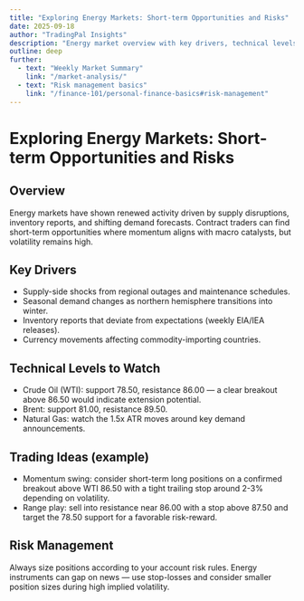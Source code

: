 ```yaml
---
title: "Exploring Energy Markets: Short-term Opportunities and Risks"
date: 2025-09-18
author: "TradingPal Insights"
description: "Energy market overview with key drivers, technical levels, and risk considerations for contract traders."
outline: deep
further:
  - text: "Weekly Market Summary"
    link: "/market-analysis/"
  - text: "Risk management basics"
    link: "/finance-101/personal-finance-basics#risk-management"
---
```


# Exploring Energy Markets: Short-term Opportunities and Risks

## Overview

Energy markets have shown renewed activity driven by supply disruptions, inventory reports, and shifting demand forecasts. Contract traders can find short-term opportunities where momentum aligns with macro catalysts, but volatility remains high.

## Key Drivers

- Supply-side shocks from regional outages and maintenance schedules.
- Seasonal demand changes as northern hemisphere transitions into winter.
- Inventory reports that deviate from expectations (weekly EIA/IEA releases).
- Currency movements affecting commodity-importing countries.

## Technical Levels to Watch

- Crude Oil (WTI): support 78.50, resistance 86.00 — a clear breakout above 86.50 would indicate extension potential.
- Brent: support 81.00, resistance 89.50.
- Natural Gas: watch the 1.5x ATR moves around key demand announcements.

## Trading Ideas (example)

- Momentum swing: consider short-term long positions on a confirmed breakout above WTI 86.50 with a tight trailing stop around 2-3% depending on volatility.
- Range play: sell into resistance near 86.00 with a stop above 87.50 and target the 78.50 support for a favorable risk-reward.

## Risk Management

Always size positions according to your account risk rules. Energy instruments can gap on news — use stop-losses and consider smaller position sizes during high implied volatility.



